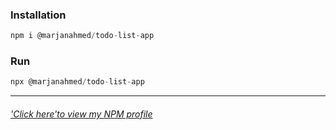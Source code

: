 <h3>Installation</h3>

```js
npm i @marjanahmed/todo-list-app
```

<h3>Run</h3>

```js
npx @marjanahmed/todo-list-app
```
----------------------------------------------------------------

<h6 style = "color: "yellow;""><a href = "https://www.npmjs.com/~marjanahmed">'Click here'to view my NPM profile</a></h6>
